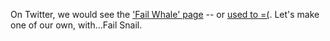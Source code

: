 

On Twitter, we would see the ['Fail Whale' page](http://www.yiyinglu.com/?portfolio=lifting-a-dreamer-aka-twitter-fail-whale) -- or [used to =(](http://thenextweb.com/twitter/2013/11/25/rip-fail-whale/).  Let's make one of our own, with...Fail Snail.

<!-- WHAT!  THERE IS NO MORE FAIL WHALE?! -->

<!-- Maybe address error handling here by bringing up how twitter has that nice fail whale, and we can do a bare bones version of that as seen here: http://stackoverflow.com/questions/2385799/how-to-redirect-to-a-404-in-rails? -->
